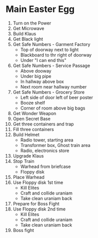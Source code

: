 # Main Easter Egg

1. Turn on the Power
1. Get Microwave
1. Build Klaus
1. Get Black light
1. Get Safe Numbers - Garment Factory
    - Top of doorway next to light
    - Blackboard to thr right of doorway
    - Under "I can end this"
1. Get Safe Numbers - Service Passage
    - Above dooway
    - Under big pipe
    - In hallway above box
    - Next room near hallway number
1. Get Safe Numbers - Grocery Store
    - Left side of door left of beer poster
    - Booze shelf
    - Corner of room above big bags
1. Get Wonder Weapon
1. Open Secret Base
1. Get three containers and trap
1. Fill three containers
1. Build Helmet
    - Radio tower, starting area
    - Transformer box, Ghost train area
    - Radio, electronics store
1. Upgrade Klaus
1. Stop Train
    - Warhead from briefcase
    - Floppy disk
1. Place Warhead
1. Use Floppy disk 1st time
    - Kill Elites
    - Craft and collide uraniam
    - Take clean uraniam back
1. Prepare for Boss Fight
1. Use Floppy disk 2nd time
    - Kill Elites
    - Craft and collide uraniam
    - Take clean uraniam back
1. Boss fight
